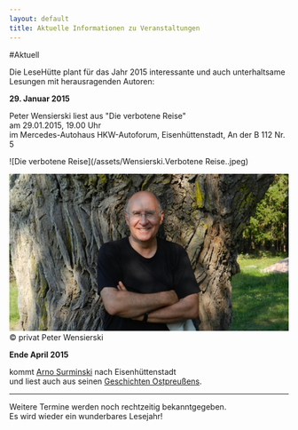 ```yaml
---
layout: default
title: Aktuelle Informationen zu Veranstaltungen
---
```


#Aktuell

Die LeseHütte plant für das Jahr 2015 interessante und auch unterhaltsame Lesungen mit herausragenden Autoren:

**29. Januar 2015**

Peter Wensierski liest aus "Die verbotene Reise"  
am 29.01.2015, 19.00 Uhr  
im Mercedes-Autohaus  HKW-Autoforum, Eisenhüttenstadt,  An der B 112 Nr. 5

![Die verbotene Reise](/assets/Wensierski.Verbotene Reise..jpeg)

![Peter Wensierski](/assets/wensierski.privat.jpeg)
© privat   Peter Wensierski

**Ende April 2015**

kommt [Arno Surminski](http://www.arno-surminski.de) nach Eisenhüttenstadt  
und liest auch aus seinen
[Geschichten Ostpreußens](http://www.ullsteinbuchverlage.de/nc/autor/name/Arno-Surminski.html).

* * *

Weitere Termine werden noch rechtzeitig bekanntgegeben.  
Es wird wieder ein wunderbares Lesejahr!
